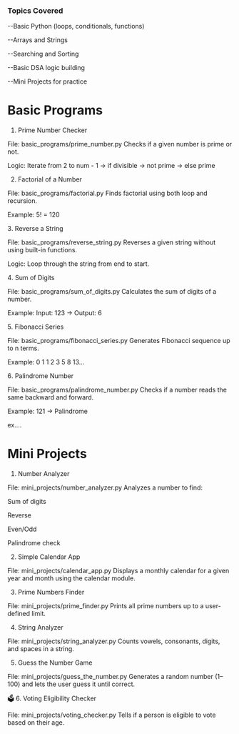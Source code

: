  ### Topics Covered

 --Basic Python (loops, conditionals, functions)

 --Arrays and Strings

 --Searching and Sorting

 --Basic DSA logic building

 --Mini Projects for practice

# Basic Programs
1. Prime Number Checker

File: basic_programs/prime_number.py
Checks if a given number is prime or not.

Logic:
Iterate from 2 to num - 1 → if divisible → not prime → else prime 

2. Factorial of a Number

File: basic_programs/factorial.py
Finds factorial using both loop and recursion.

Example:
5! = 120

3️. Reverse a String

File: basic_programs/reverse_string.py
Reverses a given string without using built-in functions.

Logic:
Loop through the string from end to start.

4️. Sum of Digits

File: basic_programs/sum_of_digits.py
Calculates the sum of digits of a number.

Example:
Input: 123 → Output: 6

5️. Fibonacci Series

File: basic_programs/fibonacci_series.py
Generates Fibonacci sequence up to n terms.

Example:
0 1 1 2 3 5 8 13...

6️. Palindrome Number

File: basic_programs/palindrome_number.py
Checks if a number reads the same backward and forward.

Example:
121 → Palindrome 

ex....

# Mini Projects
1. Number Analyzer

File: mini_projects/number_analyzer.py
Analyzes a number to find:

Sum of digits

Reverse

Even/Odd

Palindrome check

 2. Simple Calendar App

File: mini_projects/calendar_app.py
Displays a monthly calendar for a given year and month using the calendar module.

 3. Prime Numbers Finder

File: mini_projects/prime_finder.py
Prints all prime numbers up to a user-defined limit.

 4. String Analyzer

File: mini_projects/string_analyzer.py
Counts vowels, consonants, digits, and spaces in a string.

 5. Guess the Number Game

File: mini_projects/guess_the_number.py
Generates a random number (1–100) and lets the user guess it until correct.

🗳️ 6. Voting Eligibility Checker

File: mini_projects/voting_checker.py
Tells if a person is eligible to vote based on their age.
